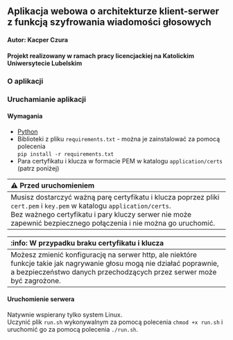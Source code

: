 ## Aplikacja webowa o architekturze klient-serwer z funkcją szyfrowania wiadomości głosowych
#### Autor: Kacper Czura
#### Projekt realizowany w ramach pracy licencjackiej na Katolickim Uniwersytecie Lubelskim

### O aplikacji



### Uruchamianie aplikacji

#### Wymagania
- [Python](https://www.python.org/downloads/)
- Biblioteki z pliku `requirements.txt` - można je zainstalować za pomocą polecenia <br/>`pip install -r requirements.txt`
- Para certyfikatu i klucza w formacie PEM w katalogu `application/certs` (patrz poniżej)

| :warning: Przed uruchomieniem                                                                                                                                                                                                                |
|:---------------------------------------------------------------------------------------------------------------------------------------------------------------------------------------------------------------------------------------------|
| Musisz dostarczyć ważną parę certyfikatu i klucza poprzez pliki `cert.pem` i `key.pem` w katalogu `application/certs`. <br/>Bez ważnego certyfikatu i pary kluczy serwer nie może zapewnić bezpiecznego połączenia i nie można go uruchomić. |

| :info: W przypadku braku certyfikatu i klucza                                                                                                                                                    |
|:-------------------------------------------------------------------------------------------------------------------------------------------------------------------------------------------------|
| Możesz zmienić konfigurację na serwer http, ale niektóre funkcje takie jak nagrywanie głosu mogą nie działać poprawnie, a bezpieczeństwo danych przechodzących przez serwer może być zagrożone.  |

#### Uruchomienie serwera
Natywnie wspierany tylko system Linux.<br/>
Uczynić plik `run.sh` wykonywalnym za pomocą polecenia `chmod +x run.sh` i uruchomić go za pomocą polecenia `./run.sh`.